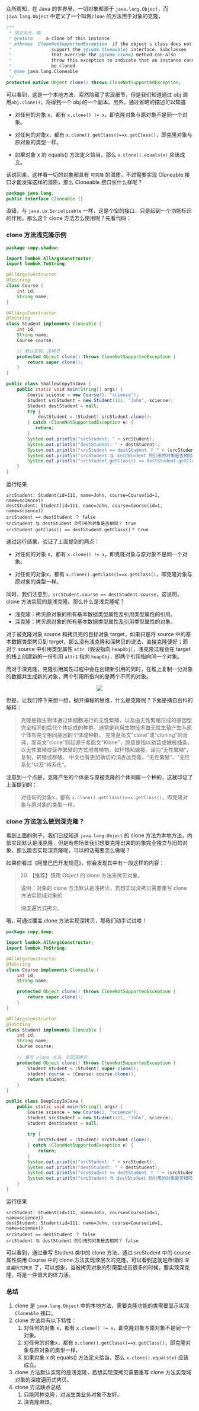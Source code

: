 众所周知，在 Java 的世界里，一切对象都源于 `java.lang.Object`，而 `java.lang.Object` 中定义了一个叫做`clone` 的方法用于对象的克隆，

```java
/**
 * 描述太长，略
 * @return     a clone of this instance.
 * @throws  CloneNotSupportedException  if the object's class does not
 *               support the {@code Cloneable} interface. Subclasses
 *               that override the {@code clone} method can also
 *               throw this exception to indicate that an instance cannot
 *               be cloned.
 * @see java.lang.Cloneable
 */
protected native Object clone() throws CloneNotSupportedException;
```

可以看到，这是一个本地方法，索然隐藏了实现细节，但是我们知道通过 obj 调用`obj.clone()`，将得到一个 obj 的一个副本。另外，通过省略的描述可以知道

- 对任何的对象 x，都有 `x.clone() != x`，即克隆对象与原对象不是同一个对象。

- 对任何的对象x，都有 `x.clone().getClass()==x.getClass()`，即克隆对象与原对象的类型一样。

- 如果对象 x 的 equals() 方法定义恰当，那么 `x.clone().equals(x)` 应该成立。

话说回来，这样看一切的对象都具有 `可克隆` 的潜质，不过需要实现 Cloneable 接口才能发挥这样的潜质，那么 Cloneable 接口长什么样呢？

```java
package java.lang;
public interface Cloneable {}
```

没错，与 `java.io.Serializable` 一样，这是个空的接口，只是起到一个功能标识的作用。那么这个 clone 方法怎么使用呢？先看代码：

### clone 方法浅克隆示例


```java
package copy.shadow;

import lombok.AllArgsConstructor;
import lombok.ToString;

@AllArgsConstructor
@ToString
class Course {
    int id;
    String name;
}

@AllArgsConstructor
@ToString
class Student implements Cloneable {
    int id;
    String name;
    Course course;

    // 默认实现，浅拷贝
    protected Object clone() throws CloneNotSupportedException {
        return super.clone();
    }
}

public class ShallowCopyInJava {
    public static void main(String[] args) {
        Course science = new Course(1, "science");
        Student srcStudent = new Student(111, "John", science);
        Student destStudent = null;
        try {
            destStudent = (Student) srcStudent.clone();
        } catch (CloneNotSupportedException e) {
           return;
        }
        System.out.println("srcStudent: " + srcStudent);
        System.out.println("destStudent: " + destStudent);
        System.out.println("srcStudent == destStudent ？ " + (srcStudent == destStudent));
        System.out.println("srcStudent 与 destStudent 的引用的对象是否相同？ " + (srcStudent.course == destStudent.course));
        System.out.println("srcStudent.getClass() == destStudent.getClass()？ " + (srcStudent.getClass() == destStudent.getClass()));
    }
}
```

运行结果

```
srcStudent: Student(id=111, name=John, course=Course(id=1, name=science))
destStudent: Student(id=111, name=John, course=Course(id=1, name=science))
srcStudent == destStudent ？ false
srcStudent 与 destStudent 的引用的对象是否相同？ true
srcStudent.getClass() == destStudent.getClass()？ true
```

通过运行结果，验证了上面提到的两点：

- 对任何的对象 x，都有 `x.clone() != x`，即克隆对象与原对象不是同一个对象。

- 对任何的对象x，都有 `x.clone().getClass()==x.getClass()`，即克隆对象与原对象的类型一样。

同时，我们注意到，`srcStudent.course == destStudent.course`，这说明，clone 方法实现的是浅克隆。那么什么是浅克隆呢？

- 浅克隆：拷贝原对象的所有基本数据类型属性及引用类型属性的引用。
- 深克隆：拷贝原对象的所有基本数据类型属性及引用类型属性的对象。

对于被克隆对象 source 和拷贝完的目标对象 target，如果只是将 source 中的基本数据类型拷贝到 target，那么没有浅克隆和深拷贝的说法，直接克隆便好；而对于 source 中引用类型属性 `attr`（假设指向 `heapObj`），浅克隆过程会在 target 的栈上创建新的一份引用 `attr1` 指向 `heapObj`，即两个引用指向同一个对象。

而对于深克隆，克隆引用属性过程中会在创建新引用的同时，在堆上复制一分对象的数据并生成新的对象，两个引用所指向的是两个不同的对象。

<div align="center"><img  src="./assets/Snipaste_2020-03-21_00-04-01.png"></img></div>

但是，让我们停下来想一想，抛开编程的思维，什么是克隆呢？下面是摘自百科的解释：

> 克隆是指生物体通过体细胞进行的无性繁殖，以及由无性繁殖形成的基因型完全相同的后代个体组成的种群。通常是利用生物技术由无性生殖产生与原个体有完全相同基因的个体或种群。
> 克隆是英文"clone"或"cloning"的音译，而英文"clone"则起源于希腊文"Klone"，原意是指以幼苗或嫩枝插条，以无性繁殖或营养繁殖的方式培育植物，如扦插和嫁接。译为“无性繁殖”，复制，转殖或群殖。 中文也有更加确切的词表达克隆，“无性繁殖”、“无性系化”以及“纯系化”。

注意到一个点是，克隆产生的个体是与原被克隆的个体同属一个种的，这就印证了上面提到的：

> 对任何的对象x，都有 `x.clone().getClass()==x.getClass()`，即克隆对象与原对象的类型一样。

### clone 方法怎么做到深克隆？

看到上面的例子，我们已经知道 `java.lang.Object` 的 clone 方法为本地方法，内部实现默认是浅克隆，但是有些场景我们想要克隆出来的对象完全独立与旧的对象，那么能否实现深克隆呢，可以的话需要怎么做呢？

如果你看过《阿里巴巴开发规范》，你会发现其中有一段这样的内容：

> 20. 【推荐】慎用 Object 的 clone 方法来拷贝对象。
>
> 说明：对象的 clone 方法默认是浅拷贝，若想实现深拷贝需要重写 clone 方法实现域对象的
>
> 深度遍历式拷贝。

哦，可通过覆盖 clone 方法实现深拷贝，那我们动手试试喽！

```java
package copy.deep;

import lombok.AllArgsConstructor;
import lombok.ToString;

@AllArgsConstructor
@ToString
class Course implements Cloneable {
    int id;
    String name;

    protected Object clone() throws CloneNotSupportedException {
        return super.clone();
    }
}

@AllArgsConstructor
@ToString
class Student implements Cloneable {
    int id;
    String name;
    Course course;
 
    // 重写 clone 方法，实现深拷贝
    protected Object clone() throws CloneNotSupportedException {
        Student student = (Student) super.clone();
        student.course = (Course) course.clone();
        return student;
    }
}

public class DeepCopyInJava {
    public static void main(String[] args) {
        Course science = new Course(1, "science");
        Student srcStudent = new Student(111, "John", science);
        Student destStudent = null;
 
        try {
            destStudent = (Student) srcStudent.clone();
        } catch (CloneNotSupportedException e) {
            return;
        }
        System.out.println("srcStudent: " + srcStudent);
        System.out.println("destStudent: " + destStudent);
        System.out.println("srcStudent == destStudent ？ " + (srcStudent == destStudent));
        System.out.println("srcStudent 与 destStudent 的引用的对象是否相同？ " + (srcStudent.course == destStudent.course));
    }
}
```

运行结果

```
srcStudent: Student(id=111, name=John, course=Course(id=1, name=science))
destStudent: Student(id=111, name=John, course=Course(id=1, name=science))
srcStudent == destStudent ？ false
srcStudent 与 destStudent 的引用的对象是否相同？ false
```

可以看到，通过重写 Student 类中的 clone 方法，通过 srcStudent 中的 course 属性调用 Course 中的 clone 方法实现深层次的克隆，可以看到这就是所谓的 `深度遍历式拷贝` 了，可以想象，当被拷贝对象的引用型成员很多的时候，要实现深克隆，将是一件很大的体力活。

### 总结

1. clone 是 `java.lang.Object` 中的本地方法，需要克隆功能的类需要显示实现 `Cloneable` 接口。
2. clone 方法具有以下特性：
   1. 对任何的对象 x，都有 `x.clone() != x`，即克隆对象与原对象不是同一个对象。
   2. 对任何的对象x，都有 `x.clone().getClass()==x.getClass()`，即克隆对象与原对象的类型一样。
   3. 如果对象 x 的 equals() 方法定义恰当，那么 `x.clone().equals(x)` 应该成立。
3. clone 方法默认实现的是浅克隆，若想实现深拷贝需要重写 clone 方法实现域对象的深度遍历式拷贝。
4. clone 方法缺点总结
   1. 只能同种克隆，对派生类业务对象不友好。
   2. 深克隆麻烦。


